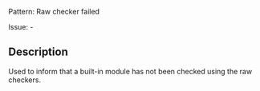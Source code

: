 Pattern: Raw checker failed

Issue: -

## Description

Used to inform that a built-in module has not been checked using the raw checkers.
